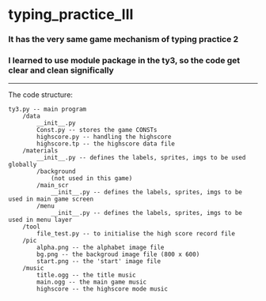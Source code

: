 # typing_practice_III

### It has the very same game mechanism of typing practice 2

### I learned to use module package in the ty3, so the code get clear and clean significally
------
The code structure:

    ty3.py -- main program
        /data
            __init__.py
            Const.py -- stores the game CONSTs
            highscore.py -- handling the highscore
            highscore.tp -- the highscore data file
        /materials
            __init__.py -- defines the labels, sprites, imgs to be used globally
            /background
                (not used in this game)
            /main_scr
                __init__.py -- defines the labels, sprites, imgs to be used in main game screen
            /menu
                __init__.py -- defines the labels, sprites, imgs to be used in menu layer
        /tool
            file_test.py -- to initialise the high score record file
        /pic
            alpha.png -- the alphabet image file
            bg.png -- the backgroud image file (800 x 600)
            start.png -- the 'start' image file
        /music
            title.ogg -- the title music
            main.ogg -- the main game music
            highscore -- the highscore mode music
